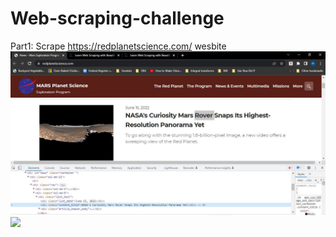 # Web-scraping-challenge
Part1: Scrape https://redplanetscience.com/ wesbite
![](https://github.com/harsh-env/web-scraping-challenge/blob/main/Mission_to_Mars/outputs/webpage_content_search.JPG)
![](https://github.com/harsh-env/web-scraping-challenge/blob/main/Mission_to_Mars/mission_to_mars.ipynb)

